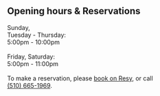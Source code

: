 ## Opening hours & Reservations

Sunday,<br>
Tuesday - Thursday:<br>
5:00pm - 10:00pm
<br>
<br>
Friday, Saturday:<br>
5:00pm - 11:00pm
<br>
<br>
To make a reservation, please [book on Resy](https://resy.com/cities/sf/ippuku), or call <br>
<a href="tel:510-665-1969">(510) 665-1969</a>.
 
